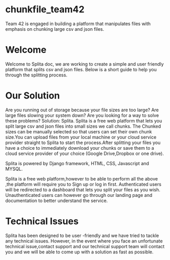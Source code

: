 # chunkfile_team42
Team 42 is engaged in building a platform that manipulates files with emphasis on chunking large csv and json files.

# Welcome

Welcome to Splita doc, we are working to create a simple and user friendly platform that splits csv and json files. Below is a short guide to help you through the splitting process.

# Our Solution

Are you running out of storage because your file sizes are too large? Are large files slowing your system  down? Are you looking for a way to solve these problems? Solution: Splita. Splita is a free web platform that lets you split large csv and json files into small sizes we call chunks. The Chunked sizes can be manually selected so that users can set their own chunk size.You can upload files from your local machine or your cloud service provider straight to Splita to start the process.After splitting your files you have a choice to immediately download your chunks or save them to a cloud service provider of your choice (Google Drive,Dropbox or one drive).

Splita is powered by Django framework, HTML, CSS, Javascript and MYSQL. 

Splita is a free web platform,however  to be able to perform all the above ,the platform will require you to Sign up or log in first. Authenticated users will be redirected to a dashboard that lets you split your files as you wish. Unauthenticated users can however go through our landing page and documentation to better understand  the service. 

# Technical Issues

Splita has been designed to be user -friendly and we have tried to tackle any technical issues. However, in the event where you face an unfortunate technical issue,contact support and our technical support team will contact you and we will be able to come up with a solution as fast as possible. 
